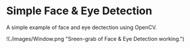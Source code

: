 # Simple Face & Eye Detection
A simple example of face and eye dectection using OpenCV.

!(./images/Window.png "Sreen-grab of Face & Eye Detection working.")